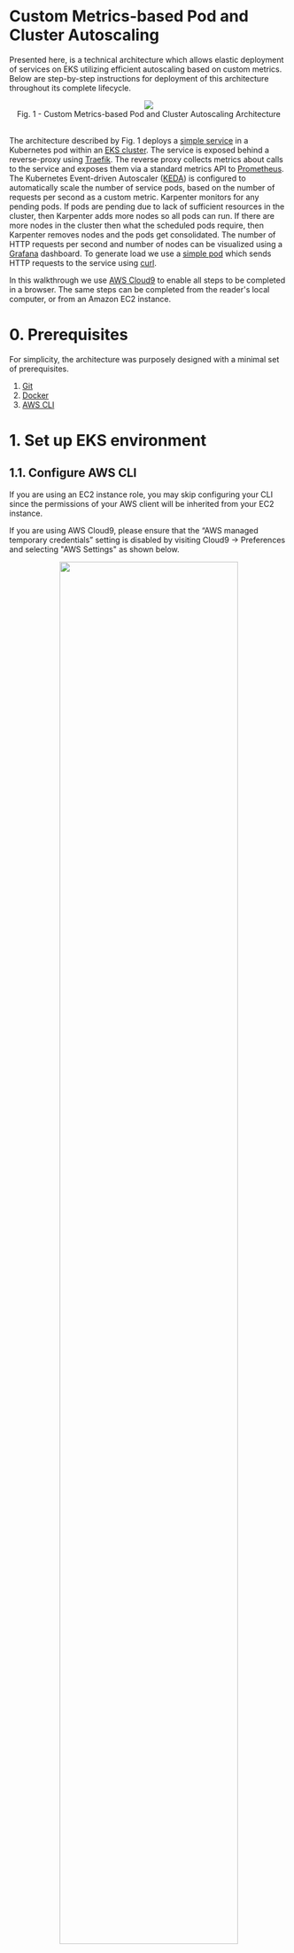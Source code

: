 # Custom Metrics-based Pod and Cluster Autoscaling

Presented here, is a technical architecture which allows elastic deployment of services on EKS utilizing efficient autoscaling based on custom metrics. Below are step-by-step instructions for deployment of this architecture throughout its complete lifecycle.

<center>
<img src="images/architecture.png" size="80%" align=center /><br/>
Fig. 1 - Custom Metrics-based Pod and Cluster Autoscaling Architecture
</center> 
<br/>

The architecture described by Fig. 1 deploys a [simple service](../hpa-example/Dockerfile) in a Kubernetes pod within an [EKS cluster](../../../../../wd/conf/eksctl/yaml/eks-karpenter.yaml). The service is exposed behind a reverse-proxy using [Traefik](https://github.com/traefik/traefik). The reverse proxy collects metrics about calls to the service and exposes them via a standard metrics API to [Prometheus](https://github.com/prometheus/prometheus). The Kubernetes Event-driven Autoscaler ([KEDA](https://github.com/kedacore/keda)) is configured to automatically scale the number of service pods, based on the number of requests per second as a custom metric. Karpenter monitors for any pending pods. If pods are pending due to lack of sufficient resources in the cluster, then Karpenter adds more nodes so all pods can run. If there are more nodes in the cluster then what the scheduled pods require, then Karpenter removes nodes and the pods get consolidated. The number of HTTP requests per second and number of nodes can be visualized using a [Grafana](https://github.com/grafana/grafana) dashboard. To generate load we use a [simple pod](../hpa-example/load-generator.yaml) which sends HTTP requests to the service using [curl](https://github.com/curl/curl).

In this walkthrough we use [AWS Cloud9](https://aws.amazon.com/pm/cloud9/) to enable all steps to be completed in a browser. The same steps can be completed from the reader's local computer, or from an Amazon EC2 instance.

# 0. Prerequisites
For simplicity, the architecture was purposely designed with a minimal set of prerequisites.
1. [Git](https://git-scm.com/downloads)
2. [Docker](https://docs.docker.com/get-docker)
3. [AWS CLI](https://docs.aws.amazon.com/cli/latest/userguide/getting-started-install.html)

# 1. Set up EKS environment
## 1.1. Configure AWS CLI
If you are using an EC2 instance role, you may skip configuring your CLI since the permissions of your AWS client will be inherited from your EC2 instance. 

If you are using AWS Cloud9, please ensure that the “AWS managed temporary credentials” setting is disabled by visiting Cloud9 -> Preferences and selecting "AWS Settings" as shown below.

<center>
<img src="images/cloud9-credentials.png" width="80%" align="center"><br/>
Fig. 2 - AWS Settings in Cloud9
</center>
<br/>

To set your Access Key ID and Secret Access Key, please run the command below:

```bash
aws configure
```
<details>
    <summary>Example:</summary>
    
    ~ $ aws configure
    AWS Access Key ID [****************ABC1]:
    AWS Secret Access Key [****************adb6]:
    Default region name [us-west-2]:
    Default output format [json]:

</details>

<br/>
Paste your AWS Access Key ID and Secret Access Key when prompted, then specify your desired AWS region and enter `json` as default output format.

## 1.2. Clone the [aws-do-eks](https://github.com/aws-samples/aws-do-eks) project
Clone the project repository as shown below:

```bash
git clone https://github.com/aws-samples/aws-do-eks
```

## 1.3. Build the `aws-do-eks` container

```bash
cd aws-do-eks
./build.sh
```

<details>
    <summary>Output:</summary>

    ~/environment/aws-do-eks (main) $ ./build.sh 
    Sending build context to Docker daemon  30.56MB
    Step 1/11 : FROM ubuntu:20.04
    ---> 14be0685b768
    Step 2/11 : ARG http_proxy
    ---> Using cache
    ---> 194993474db1
    Step 3/11 : ARG https_proxy
    ---> Using cache
    ---> 8a240cfc049b
    Step 4/11 : ARG no_proxy
    ---> Using cache
    ---> 6fa3a2bf3285
    Step 5/11 : ENV DEBIAN_FRONTEND=noninteractive
    ---> Using cache
    ---> 8b3067251c60
    Step 6/11 : ENV AWS_PAGER=""
    ---> Using cache
    ---> b84db3dcafb3
    Step 7/11 : ADD Container-Root /
    ---> Using cache
    ---> 6290745dc8c4
    Step 8/11 : ADD wd/conf/ /eks/conf/
    ---> Using cache
    ---> b5cdc32106ac
    Step 9/11 : RUN export http_proxy=$http_proxy; export https_proxy=$https_proxy; export no_proxy=$no_proxy; /setup.sh; rm -f /setup.sh
    ---> Running in 570984ad799b
    Get:1 http://archive.ubuntu.com/ubuntu focal InRelease [265 kB]
    Get:2 http://security.ubuntu.com/ubuntu focal-security InRelease [114 kB]
    Get:3 http://security.ubuntu.com/ubuntu focal-security/main amd64 Packages [2906 kB]
    ...
    Step 10/11 : WORKDIR /eks
    ---> Running in f9a6638b2b75
    Removing intermediate container f9a6638b2b75
    ---> 713b8e56435e
    Step 11/11 : CMD /startup.sh
    ---> Running in 646ba315cae5
    Removing intermediate container 646ba315cae5
    ---> 563aea707b85
    Successfully built 563aea707b85
    Successfully tagged xxxxxxxxxxxx.dkr.ecr.us-west-2.amazonaws.com/aws-do-eks:v20230524

</details>
<br/>

## 1.4. Run `aws-do-eks` container

```bash
./run.sh
```

<details>
    <summary>Output:</summary>

    $ ./run.sh 
    babbe0a55e9246b11c7e06b89f67e34168f88bc5a84e9ccd42d4b5b260389919
    $

</details>
<br/>

Note: Any existing cluster context from your local host located in `${HOME}/kube/config` will be mounted inside the container when it runs.

## 1.5. Open a shell into the container

```bash
./exec.sh
```

<details>
    <summary>Output:</summary>

    root@babbe0a55e92:/eks#

</details>
<br/>

## 1.6. Configure environment

You may skip this step if you already have an EKS cluster.

```bash
./env-config.sh
```

Change line:

`export CONF=conf/eksctl/yaml/eks.yaml`

to

`export CONF=conf/eksctl/yaml/eks-karpenter.yaml`

then save and exit the configuration by pressing `Esc`, and typing `:wq`.

The cluster manifest we configured is shown below:

```yaml
# Reference: https://eksctl.io/usage/eksctl-karpenter/

apiVersion: eksctl.io/v1alpha5
kind: ClusterConfig

metadata:
  name: do-eks-yaml-karpenter
  version: "1.28"
  region: us-west-2
  tags:
    karpenter.sh/discovery: do-eks-yaml-karpenter

iam:
  withOIDC: true

addons:
  - name: aws-ebs-csi-driver
    version: v1.26.0-eksbuild.1
    wellKnownPolicies:
      ebsCSIController: true

managedNodeGroups:
  - name: c5-xl-do-eks-karpenter-ng
    instanceType: c5.xlarge
    instancePrefix: c5-xl
    privateNetworking: true
    minSize: 0
    desiredCapacity: 2
    maxSize: 10
    volumeSize: 300
    iam:
      withAddonPolicies:
        cloudWatch: true
        ebs: true
```

The manifest defines an EKS cluster version `1.28`. It has a managed node group of c5.xlarge instance type nodes which is used to run system pods like coredns and karpenter. We will deploy Karpenter after the cluster has been created.

## 1.7. Create EKS cluster

You may skip this step if you are using a pre-existing EKS cluster.

```bash
./eks-create.sh
```

This script will execute `eksctl create cluster -f ./conf/eksctl/yaml/eks-karpenter.yaml`

Note: The process of creating an EKS cluster takes around 20 minutes.

<details>
    <summary>Output:</summary>

    2023-07-25 15:09:08 [ℹ]  eksctl version 0.150.0
    2023-07-25 15:09:08 [ℹ]  using region us-west-2
    2023-07-25 15:09:08 [ℹ]  setting availability zones to [us-west-2a us-west-2d us-west-2c]
    2023-07-25 15:09:08 [ℹ]  subnets for us-west-2a - public:192.168.0.0/19 private:192.168.96.0/19
    2023-07-25 15:09:08 [ℹ]  subnets for us-west-2d - public:192.168.32.0/19 private:192.168.128.0/19
    2023-07-25 15:09:08 [ℹ]  subnets for us-west-2c - public:192.168.64.0/19 private:192.168.160.0/19
    2023-07-25 15:09:08 [ℹ]  nodegroup "c5-xl-do-eks-karpenter-ng" will use "" [AmazonLinux2/1.28]
    2023-07-25 15:09:08 [ℹ]  using Kubernetes version 1.28
    2023-07-25 15:09:08 [ℹ]  creating EKS cluster "do-eks-yaml-karpenter" in "us-west-2" region with managed nodes
    ...

    2023-07-25 15:20:56 [ℹ]  kubectl command should work with "/root/.kube/config", try 'kubectl get nodes'
    2023-07-25 15:21:36 [✔]  EKS cluster "do-eks-yaml-karpenter" in "us-west-2" region is ready

    Done creating cluster using /eks/conf/eksctl/yaml/eks-karpenter.yaml

</details>
<br/>

## 1.8. Deploy Karpenter

You may edit /eks/deployment/karpenter/karpenter.conf to set deployment options for Karpenter, if you would like them to be different than the pre-set ones. Then execute the `deploy.sh` script as shown below. The script automates the instructions, provided in the Karpenter documentation [here](https://karpenter.sh/docs/getting-started/getting-started-with-karpenter/#4-install-karpenter).

```bash
pushd /eks/deployment/karpenter
./deploy.sh
popd
```

<details>
    <summary>Output:</summary>

    # ./deploy.sh  

    Configuration: 

    KARPENTER_NAMESPACE=karpenter
    KARPENTER_VERSION=v0.32.4
    K8S_VERSION=1.28
    CLUSTER_NAME=do-eks-yaml-karpenter
    AWS_DEFAULT_REGION=us-west-2
    AWS_ACCOUNT_ID=159553542841
    TEMPOUT=/tmp/tmp.9buJBCovu5


    Creating Karpenter NodeRole, ControllerPolicy, InterruptionQueue, InterruptionQueuePolicy, and Rules using CloudFormation ...

    Waiting for changeset to be created..
    Waiting for stack create/update to complete
    Successfully created/updated stack - Karpenter-do-eks-yaml-karpenter

    Creating IAM Identity Mapping so Karpenter instances can connect to the cluster ...
    2024-01-05 17:19:48 [ℹ]  checking arn arn:aws:iam::159553542841:role/KarpenterNodeRole-do-eks-yaml-karpenter against entries in the auth ConfigMap
    2024-01-05 17:19:48 [ℹ]  adding identity "arn:aws:iam::159553542841:role/KarpenterNodeRole-do-eks-yaml-karpenter" to auth ConfigMap

    Creating KarpenterController IAM Role ...
    2024-01-05 17:19:49 [ℹ]  1 existing iamserviceaccount(s) (kube-system/aws-node) will be excluded
    2024-01-05 17:19:49 [ℹ]  1 iamserviceaccount (karpenter/karpenter) was included (based on the include/exclude rules)
    2024-01-05 17:19:49 [!]  serviceaccounts in Kubernetes will not be created or modified, since the option --role-only is used
    2024-01-05 17:19:49 [ℹ]  1 task: { create IAM role for serviceaccount "karpenter/karpenter" }
    2024-01-05 17:19:49 [ℹ]  building iamserviceaccount stack "eksctl-do-eks-yaml-karpenter-addon-iamserviceaccount-karpenter-karpenter"
    2024-01-05 17:19:49 [ℹ]  deploying stack "eksctl-do-eks-yaml-karpenter-addon-iamserviceaccount-karpenter-karpenter"
    2024-01-05 17:19:49 [ℹ]  waiting for CloudFormation stack "eksctl-do-eks-yaml-karpenter-addon-iamserviceaccount-karpenter-karpenter"
    2024-01-05 17:20:19 [ℹ]  waiting for CloudFormation stack "eksctl-do-eks-yaml-karpenter-addon-iamserviceaccount-karpenter-karpenter"

    CLUSTER_ENDPOINT=https://13978949D1AA818CB963F2FFF0DD1CFA.gr7.us-west-2.eks.amazonaws.com
    KARPENTER_IAM_ROLE_ARN=arn:aws:iam::159553542841:role/do-eks-yaml-karpenter-karpenter


    Enabling spot ...

    It is ok to see an error here if the service linked role already exists

    An error occurred (InvalidInput) when calling the CreateServiceLinkedRole operation: Service role name AWSServiceRoleForEC2Spot has been taken in this account, please try a different suffix.


    It is ok to see an error here if helm is not logged in to public.ecr.aws
    Error: not logged in

    Installing Karpenter using helm ...
    Release "karpenter" does not exist. Installing it now.
    Pulled: public.ecr.aws/karpenter/karpenter:v0.32.4
    Digest: sha256:b733abfbaf897937e775adb55e7906dbd0b7abc64a6c9e37479f09b376edc7f7
    NAME: karpenter
    LAST DEPLOYED: Fri Jan  5 17:20:22 2024
    NAMESPACE: karpenter
    STATUS: deployed
    REVISION: 1
    TEST SUITE: None
    NAME                         READY   STATUS    RESTARTS   AGE
    karpenter-789c779866-rdcp4   1/1     Running   0          12s
    karpenter-789c779866-skwvz   1/1     Running   0          12s
    #

</details>
<br/>

## 1.9. Verify cluster 

```bash
kubectl get pods -A
```

You should see a number of running pods in the `kube-system` namespace as well as karpenter pods in the karpenter namespace.

<details>
    <summary>Output:</summary>

    root@cbcc176f4f98:/eks/deployment/karpenter# kubectl get pods -A
    NAMESPACE     NAME                        READY   STATUS    RESTARTS   AGE
    karpenter     karpenter-b5ff789bf-hnfb6   1/1     Running   0          5h47m
    karpenter     karpenter-b5ff789bf-pbbvc   1/1     Running   0          5h47m
    kube-system   aws-node-brq2d              1/1     Running   0          5h53m
    kube-system   aws-node-dq7wm              1/1     Running   0          5h53m
    kube-system   coredns-67f8f59c6c-9g7dr    1/1     Running   0          6h
    kube-system   coredns-67f8f59c6c-krm8c    1/1     Running   0          6h
    kube-system   kube-proxy-lntsq            1/1     Running   0          5h53m
    kube-system   kube-proxy-nvvfh            1/1     Running   0          5h53m

</details>

## 1.9. Create Karpenter NodePool and EC2NodeClass

From the `aws-do-eks` container shell run:

```bash
pushd /eks/deployment/karpenter
./provisioner-deploy-v1beta1.sh
popd
```

<details>
    <summary>Output:</summary>

    # pushd /eks/deployment/karpenter
    /eks/deployment/karpenter /eks
    # ./provisioner-deploy-v1beta1.sh
    CLUSTER_NAME=do-eks-yaml-karpenter
    nodepool.karpenter.sh/default created
    ec2nodeclass.karpenter.k8s.aws/default created
    # popd
    /eks

</details>
<br/>

Let’s look into how the Karpenter configuration was created. The script generated the following two manifests:

```yaml
apiVersion: karpenter.sh/v1beta1
kind: NodePool
metadata:
  name: default
spec:
  template:
    metadata:
      labels:
        cluster-name: $CLUSTER_NAME
      annotations:
        purpose: "karpenter-example"
    spec:
      nodeClassRef:
        apiVersion: karpenter.k8s.aws/v1beta1
        kind: EC2NodeClass
        name: default
      requirements:
        - key: "karpenter.sh/capacity-type"
          operator: In
          values: ["spot", "on-demand"]
        - key: "karpenter.k8s.aws/instance-category"
          operator: In
          values: ["c", "m", "r", "g", "p"]
        - key: "karpenter.k8s.aws/instance-generation"
          operator: Gt
          values: ["2"]
  disruption:
    consolidationPolicy: WhenUnderutilized
    #consolidationPolicy: WhenEmpty
    #consolidateAfter: 30s
    expireAfter: 720h
---
apiVersion: karpenter.k8s.aws/v1beta1
kind: EC2NodeClass
metadata:
  name: default
spec:
  amiFamily: AL2
  subnetSelectorTerms:
    - tags:
        karpenter.sh/discovery: "${CLUSTER_NAME}"
  securityGroupSelectorTerms:
    - tags:
        karpenter.sh/discovery: "${CLUSTER_NAME}"
  role: "KarpenterNodeRole-${CLUSTER_NAME}"
  tags:
    app: autoscaling-test
  blockDeviceMappings:
    - deviceName: /dev/xvda
      ebs:
        volumeSize: 80Gi
        volumeType: gp3
        iops: 10000
        deleteOnTermination: true
        throughput: 125
  detailedMonitoring: true
``` 

Among other settings, the EC2NodeClass is used to specify that provisioned nodes should have an 80Gi volume attached. This is necessary, because if the volume is too small, it may run out of space when running pods from larger container images.
The NodePool manifest, instructs Karpenter to use spot or on-demand instances within the specified instance families when adding new nodes to the cluster.

## 1.10. Deploy EBS CSI Controller

If you created the cluster using the provided manifest, the EBS CSI Controller is already deployed and you may skip this step. You can check if EBS CSI is deployed to your cluster by running `kubectl get pods -A | grep ebs-csi`.

This Container Storage Interface (CSI) controller is needed to enable use of EBS volumes from the Kubernetes cluster. EBS volumes are needed by some of the tools we’ll use later. If you are using a pre-existing EKS cluster where the EBS CSI Controller is not deployed, you can follow the instructions below to deploy the open-source self-managed version of the CSI controller. Amazon EKS also offers this deployment as a manged add-on described [here](https://docs.aws.amazon.com/eks/latest/userguide/managing-ebs-csi.html).

```bash
pushd /eks/deployment/csi/ebs
./deploy.sh
popd
```

<details>
    <summary>Output:</summary>

    /eks# pushd /eks/deployment/csi/ebs
    /eks/deployment/csi/ebs /eks
    /eks/deployment/csi/ebs# ./deploy.sh 
    serviceaccount/ebs-csi-controller-sa created
    serviceaccount/ebs-csi-node-sa created
    clusterrole.rbac.authorization.k8s.io/ebs-csi-node-role created
    clusterrole.rbac.authorization.k8s.io/ebs-external-attacher-role created
    clusterrole.rbac.authorization.k8s.io/ebs-external-provisioner-role created
    clusterrole.rbac.authorization.k8s.io/ebs-external-resizer-role created
    clusterrole.rbac.authorization.k8s.io/ebs-external-snapshotter-role created
    clusterrolebinding.rbac.authorization.k8s.io/ebs-csi-attacher-binding created
    clusterrolebinding.rbac.authorization.k8s.io/ebs-csi-node-getter-binding created
    clusterrolebinding.rbac.authorization.k8s.io/ebs-csi-provisioner-binding created
    clusterrolebinding.rbac.authorization.k8s.io/ebs-csi-resizer-binding created
    clusterrolebinding.rbac.authorization.k8s.io/ebs-csi-snapshotter-binding created
    deployment.apps/ebs-csi-controller created
    poddisruptionbudget.policy/ebs-csi-controller created
    daemonset.apps/ebs-csi-node created
    csidriver.storage.k8s.io/ebs.csi.aws.com created
    /eks/deployment/csi/ebs# popd
    /eks

</details>

# 2. Deploy tools to cluster

## 2.1. Traefik - reverse proxy

From the `aws-do-eks` container shell run:

```bash
pushd /eks/deployment/traefik
./deploy.sh
popd
```

<details>
    <summary>Output:</summary>

    /eks# pushd /eks/deployment/traefik
    /eks/deployment/traefik /eks
    /eks/deployment/traefik# ./deploy.sh 
    namespace/traefik created
    "traefik" has been added to your repositories
    Hang tight while we grab the latest from your chart repositories...
    ...Successfully got an update from the "traefik" chart repository
    Update Complete. ⎈Happy Helming!⎈
    NAME: traefik
    LAST DEPLOYED: Wed Aug  2 15:20:35 2023
    NAMESPACE: traefik
    STATUS: deployed
    REVISION: 1
    TEST SUITE: None
    NOTES:
    Traefik Proxy v2.10.6 has been deployed successfully on traefik namespace !
    /eks/deployment/traefik# popd
    /eks

</details>
<br/>

## 2.2. KEDA

From the `aws-do-eks` container shell run:

```bash
pushd /eks/deployment/horizontal-pod-autoscaler/keda
./deploy.sh
popd
```
	
<details>
    <summary>Output:</summary>

    /eks# pushd /eks/deployment/horizontal-pod-autoscaler/keda
    /eks/deployment/horizontal-pod-autoscaler/keda /eks
    /eks/deployment/horizontal-pod-autoscaler/keda# ./deploy.sh
    "kedacore" has been added to your repositories
    Hang tight while we grab the latest from your chart repositories...
    ...Successfully got an update from the "kedacore" chart repository
    ...Successfully got an update from the "traefik" chart repository
    Update Complete. ⎈Happy Helming!⎈
    namespace/keda created
    NAME: keda
    LAST DEPLOYED: Wed Aug  2 15:24:08 2023
    NAMESPACE: keda
    STATUS: deployed
    REVISION: 1
    TEST SUITE: None
    .Kubernetes Event-driven Autoscaling (KEDA) - Application autoscaling made simple.

    Get started by deploying Scaled Objects to your cluster:
        - Information about Scaled Objects : https://keda.sh/docs/latest/concepts/
        - Samples: https://github.com/kedacore/samples

    Get information about the deployed ScaledObjects:
    kubectl get scaledobject [--namespace <namespace>]

    Get details about a deployed ScaledObject:
    kubectl describe scaledobject <scaled-object-name> [--namespace <namespace>]

    Get information about the deployed ScaledObjects:
    kubectl get triggerauthentication [--namespace <namespace>]

    Get details about a deployed ScaledObject:
    kubectl describe triggerauthentication <trigger-authentication-name> [--namespace <namespace>]

    Get an overview of the Horizontal Pod Autoscalers (HPA) that KEDA is using behind the scenes:
    kubectl get hpa [--all-namespaces] [--namespace <namespace>]

    Learn more about KEDA:
    - Documentation: https://keda.sh/
    - Support: https://keda.sh/support/
    - File an issue: https://github.com/kedacore/keda/issues/new/choose
    /eks/deployment/horizontal-pod-autoscaler/keda# popd
    /eks

</details>
<br/>

## 2.3. Prometheus & Grafana

### 2.3.1. Deploy

From the `aws-do-eks` container run:

```bash
pushd /eks/deployment/prometheus-grafana
./deploy.sh
popd
```

<details>
    <summary>Output:</summary>


    /eks# pushd /eks/deployment/prometheus-grafana
    /eks/deployment/prometheus-grafana /eks
    /eks/deployment/prometheus-grafana# ./deploy.sh
    "prometheus-community" has been added to your repositories
    "grafana" has been added to your repositories
    namespace/prometheus created
    NAME: prometheus
    LAST DEPLOYED: Wed Aug  2 15:29:29 2023
    NAMESPACE: prometheus
    STATUS: deployed
    REVISION: 1
    TEST SUITE: None
    NOTES:
    The Prometheus server can be accessed via port 80 on the following DNS name from within your cluster:
    prometheus-server.prometheus.svc.cluster.local
    ...
    namespace/grafana created
    NAME: grafana
    LAST DEPLOYED: Wed Aug  2 15:29:33 2023
    NAMESPACE: grafana
    STATUS: deployed
    REVISION: 1
    NOTES:
    1. Get your 'admin' user password by running:
    kubectl get secret --namespace grafana grafana -o jsonpath="{.data.admin-password}" | base64 --decode ; echo
    2. The Grafana server can be accessed via port 80 on the following DNS name from within your cluster:
    grafana.grafana.svc.cluster.local
    ...
    /eks/deployment/prometheus-grafana# popd
    /eks

</details>
<br/>

### 2.3.2. Expose Grafana UI
There are a few possible ways to expose a web application running on Kubernetes and you may choose your own preferred method. For simplicity we will use kubectl port-forwarding.

To expose the Grafana UI in a new `aws-do-eks` shell run: 

```bash
pushd /eks/deployment/prometheus-grafana
./expose-grafana.sh
popd
```

<details>
    <summary>Output:<\summary>

    root@ef15cb4b4d4a:/eks# pushd /eks/deployment/prometheus-grafana
    /eks/deployment/prometheus-grafana /eks
    root@ef15cb4b4d4a:/eks/deployment/prometheus-grafana# ./expose-grafana.sh 

    If you are in a Cloud9 environment, the Grafana dashboard is available via the following URL:
    REGION=ef15cb4b4d4a
    https://.vfs.cloud9.ef15cb4b4d4a.amazonaws.com/login

    If you are port-forwarding from a local machine, the Grafana dashboard is available via the following URL:
    http://localhost:8080
    root@ef15cb4b4d4a:/eks/deployment/prometheus-grafana# Forwarding from 0.0.0.0:8080 -> 3000
    Handling connection for 8080

    root@ef15cb4b4d4a:/eks/deployment/prometheus-grafana# popd
    /eks
    root@ef15cb4b4d4a:/eks#

</details>
<br/>

You can check if the port forwarding process is running by executing: `ps -aef | grep port-forward`. While this process is running, you may access the Grafana UI at:

[http://localhost:8080](http://localhost:8080)

### 2.3.3. Login to the Grafana UI
Inside the `aws-do-eks` container in directory /eks/deployment/prometheus-grafana, use the `./auth.sh` script to retrieve the password for logging in to the Grafana UI.

```bash
pushd /eks/deployment/prometheus-grafana
./auth.sh
popd
```

<details>
    <summary>Output:</summary>


    /eks/deployment/prometheus-grafana /eks
    root@0b227152a5dc:/eks/deployment/prometheus-grafana# ./auth.sh
    actual_password_here
    root@0b227152a5dc:/eks/deployment/prometheus-grafana# popd
    /eks

</details>
<br/>

Navigate to [http://localhost:8080](http://localhost:8080) in your browser. The Grafana login page should load. Enter user name `admin` and the password provided by `./auth.sh` to authenticate.

<center>
<img src="images/grafana-login.png" width="40%" align="center"><br/>
Fig. 3 - Grafana UI Login
</center>
<br/>

Upon successful login, you will see the Grafana home page.

<center>
<img src="images/grafana-home.png" width="80%" align="center"><br/>
Fig. 4 - Grafana Home Page
</center>
<br/>

### 2.3.4. Import Cluster Autoscaling Dashboard

To import the autoscaling dashboard, please navigate to Home->Dashboards, then pull-down the “New” button and select “Import”.

<center>
<img src="images/grafana-dashboards.png" width="80%" align="center"><br/>
Fig. 5 - Import Dashboard Navigation
</center>
<br/>

Download the [autoscaling grafna dashboard](../hpa-example/grafana-dashboard.json) locally, then import it by uploading the local file as shown in Fig. 6.

<center>
<img src="images/grafana-import.png" width="80%" align="center"><br/>
Fig. 6 - Import Grafana Dashboard
</center>
<br/>

Click the "Import" button and you will see the initial Cluster Autoscaling Dashboard (Fig. 7)
<center>
<img src="images/grafana-dashboard-autoscaling.png" width="80%" align="center"><br/>
Fig. 7 - Cluster Autoscaling Dashboard
</center>
<br/>

# 3. Run scale experiment

To set up the scale experiment will deploy a simple PHP service hosted in Apache HTTP server behind a Traefik reverse-proxy. We will use KEDA to monitor and autoscale the number of pods for this service based on the rate of requests it receives. We will deploy a number of pods which send requests to the service. We will increase the load by increasing the number of load-generating pods. As we scale the load up we will observe the number of service pods increase. When there are not enough nodes to run the service pods, Karpenter will automatically add more nodes to the cluster.
To complete this experiment, follow the steps below:

## 3.1. Build service container and push it to your private container registry

```bash
pushd /eks/deployment/horizontal-pod-autoscaler/hpa-example
./build.sh
./push.sh
popd
```

<details>
    <summary>Output:</summary>

    /eks# pushd /eks/deployment/horizontal-pod-autoscaler/hpa-example
    /eks/deployment/horizontal-pod-autoscaler/hpa-example /eks
    /eks/deployment/horizontal-pod-autoscaler# ./build.sh
    => [1/4] FROM
    ... 
    => [2/4] COPY index.php /var/www/html/index.php                                                                                                                                                           2.0s
    => [3/4] RUN mkdir -p /var/www/html/php-apache; ln -s /var/www/html/index.php /var/www/html/php-apache/index.php; mkdir -p /var/www/html/hpa-example; ln -s /var/www/html/index.php /var/www/html/hpa-ex  0.6s
    => [4/4] RUN chmod a+rx index.php                                                                                                                                                                         0.6s
    => exporting to image                                                                                                                                                                                     0.1s
    => => exporting layers                                                                                                                                                                                    0.0s
    => => writing image sha256:0b7d1241c011116a9c14833f201ebb80de91206fce14824559ed4eb906f7be17                                                                                                               0.0s
    ...
    /eks/deployment/horizontal-pod-autoscaler/hpa-example# ./push.sh 
    ...
    Login Succeeded
    ...
    224465a7fa05: Pushed 
    8f3dcbaaf41f: Pushed 
    ...
    latest: digest: sha256:f0b538696bae610ba92f60926b4fc419537e4ccb512ce0608578ee85fa487740 size: 3656
    /eks/deployment/horizontal-pod-autoscaler/hpa-example# popd
    /eks

</details>
<br/>

## 3.2. Deploy service

```bash
pushd /eks/deployment/horizontal-pod-autoscaler/hpa-example/
./run.sh
```

<details>
    <summary>Output:</summary>

    /eks#pushd /eks/deployment/horizontal-pod-autoscaler/hpa-example/
    /eks/deployment/horizontal-pod-autoscaler/hpa-example /eks
    /eks/deployment/horizontal-pod-autoscaler/hpa-example# ./run.sh 

    Generating manifest from template php-apache.yaml-template ...

    Applying base manifests ...
    namespace/hpa-example created
    deployment.apps/php-apache created
    service/php-apache created

</details>
<br/>

## 3.3. Check status

```bash
./status.sh
```

<details>
    <summary>Output:</summary>

    /eks/deployment/horizontal-pod-autoscaler/hpa-example# ./status.sh 

    Showing hpa-example status ...
    NAME                             READY   STATUS    RESTARTS   AGE
    pod/php-apache-fc7ff7cdb-jnbrr   1/1     Running   0          8m47s

    NAME                 TYPE        CLUSTER-IP     EXTERNAL-IP   PORT(S)   AGE
    service/php-apache   ClusterIP   10.100.60.16   <none>        80/TCP    8m47s

    NAME                         READY   UP-TO-DATE   AVAILABLE   AGE
    deployment.apps/php-apache   1/1     1            1           8m47s

    NAME                                   DESIRED   CURRENT   READY   AGE
    replicaset.apps/php-apache-fc7ff7cdb   1         1         1       8m47s

</details>
<br/>

## 3.4. Create Ingress

```bash
kubectl apply -f ./ingress.yaml
```

<details>
    <summary>Output:</summary>

    /eks/deployment/horizontal-pod-autoscaler/hpa-example# kubectl apply -f ./ingress.yaml
    ingress.networking.k8s.io/php-apache-ingress created

</details>
<br/>

<!--
## 3.4. Alternatively Create Traefik Ingress Route
Note: If using a Traefik Ingress Route instead of Kubernetes Ingress, the name of the service
in the rate panel of the dashboard will need to be selected to reflect the Traefik-specific route name.

```bash
kubectl apply -f ./ingressroute.yaml
```

<details>
    <summary>Output:</summary>

    /eks/deployment/horizontal-pod-autoscaler/hpa-example# kubectl apply -f ./ingressroute.yaml 
    ingressroute.traefik.containo.us/ingressroute-apache created

</details>
-->

## 3.5. Deploy KEDA Scaled Object

We are going to apply the following KEDA Scaled Object manifest to the cluster:

```yaml
apiVersion: keda.sh/v1alpha1
kind: ScaledObject
metadata:
  name: keda-prometheus-hpa
  namespace: hpa-example
spec:
  scaleTargetRef:
    name: php-apache
  minReplicaCount:  1 
  cooldownPeriod:   30
  triggers:
  - type: prometheus
    metadata:
      serverAddress: http://prometheus-server.prometheus.svc.cluster.local:80
      metricName: http_requests_total
      threshold: '1'
      query: rate(traefik_service_requests_total{service="hpa-example-php-apache-80@kubernetes",code="200"}[2m])
```

This manifest defines a scaled object named `keda-prometheus-hpa` which scales the `php-apache` deployment based on the rate of the custom metric `http_requests_total` available in Prometheus. When the metric exceeds 1 request per second per pod, KEDA adds more pods. Pods are removed when the number of requests per second per pod are below the threshold for longer than 30 seconds.

```bash
kubectl apply -f ./keda-scaled-object.yaml
```

<details>
    <summary>Output:</summary>

    /eks/deployment/horizontal-pod-autoscaler/hpa-example# kubectl apply -f ./keda-scaled-object.yaml
    scaledobject.keda.sh/keda-prometheus-hpa created

</details>

At this point your cluster auto-scaling dashboard should look similar to the one in Fig. 8 below:

<center>
<img src="images/grafana-dashboard-no-load.png" width="80%" align="center"><br/> 
Fig. 8 - Cluster Auto-scaling Dashboard with no load
</center>
<br/>

We have one system node, one service pod and 0 requests per second.<br/>
Note: If you are running the experiment for the first time, the requests-per-second panel may display “no data available”. This is expected. You may proceed to the next step to allow a few minutes for data to be collected. If the panel is still blank, plese click on the data label at the bottom of the panel to ensure the series is displayed. If there is still no data, please edit the panel and review the prometheus query in code or builder mode to ensure that it returns rate data.

## 3.6. Deploy load generator

```bash
kubectl apply -f ./load-generator.yaml
```

<details>
    <summary>Output:</summary>

    /eks/deployment/horizontal-pod-autoscaler/hpa-example# kubectl apply -f ./load-generator.yaml
    deployment.apps/load-generator created

</details>
<br/>

This starts a single load-generating pod which sends a request to the service repeatedly at a millisecond interval.

The dashboard shows a raise in the request rate per second and KEDA spins up more instances of our service pods to be able to serve the increased number of request.

<center>
<img src="images/grafana-dashboard-rising-load.png" width="80%" align="center"><br/>
Fig. 9 - Horizontal Pod Autoscaling via KEDA
</center>
<br/>
Note that all pods fit on the current system pod nodes, so no new nodes were added to the cluster.

## 3.7. Scale out

```bash
./scale.sh load-generator 40
```

You will see more service pods and nodes elasticaly added to the cluster.

<details>
    <summary>Output:</summary>

    /eks/deployment/horizontal-pod-autoscaler/hpa-example# ./scale.sh load-generator 40

    Scaling deployment load-generator to 40 replicas ...
    deployment.apps/load-generator scaled

</details>
<br/>

Since the number of load generator pods increases, the requests per second sent to the service is increased. KEDA creates more pods to allow the increased load to be handled. Some of the service pods enter the “Pending” state because the existing nodes cannot accommodate them. As soon as Karpenter detects “Pending” pods, it adds more nodes to the cluster. Thus, we have horizontally scaled both our pods and nodes.

<center>
<img src="images/grafana-dashboard-scale-out.png" width="80%" align="center"><br/>
Fig. 10 - Node autoscaling via Karpenter
</center>
<br/>

Autoscaling continues until all scaled pods become Running and the requests from all load generators are handled by the service pods:

<center>
<img src="images/grafana-dashboard-scaled.png" width="80%" align="center"><br/>
Fig. 11 - Autoscaling in horizontal and vertical direction
</center>
<br/>

To zoom out, use the time-range selector.

## 3.8. Scale in

```bash
./scale.sh load-generator 1
```

<details>
    <summary>Output:</summary>


    eks/deployment/horizontal-pod-autoscaler/hpa-example# ./scale.sh load-generator 1

    Scaling deployment load-generator to 1 replicas ...
    deployment.apps/load-generator scaled

</details>
<br/>

The cluster will automatically scale in since requests are being sent only by the original pod.

The Grafana dashboard shows the reduction in request per second, service pods and cluster nodes.

<center>
<img src="images/grafana-dashboard-scale-in.png" width="80%" align="center"><br/> 
Fig. 12 - Scaling in
</center>
<br/>

Note that the number of remaining nodes in the cluster does not necessarily match the number of nodes in the beginning of the experiment. The number of nodes in the cluster is controlled by Karpenter. The Karpenter provisioner may be configured to relocate pods in order to minimize the number of running nodes.

# 4. Scaling out GPU workloads

The same approach as described in section 3 can be applied when scaling out GPU workloads. Let's again use the same "requests per second" metric, but this time specify that our workload pods require one NVIDIA GPU each. 

## 4.1. Update deployment
We'll add `nvidia.com/gpu: 1` to the resource limits and requests of our example deployment manifest `php-apache.yaml-template` located in `/eks/deployment/horizontal-pod-autoscaler/hpa-example` within the `aws-do-eks` container:

```yaml
---
apiVersion: apps/v1
kind: Deployment
metadata:
  name: php-apache
  namespace: hpa-example
spec:
  selector:
    matchLabels:
      run: php-apache
  replicas: 1
  template:
    metadata:
      labels:
        run: php-apache
    spec:
      containers:
      - name: php-apache
        image: ${REGISTRY}${IMAGE}${TAG}
        ports:
        - containerPort: 80
        resources:
          limits:
            cpu: 500m
            nvidia.com/gpu: 1
          requests:
            cpu: 200m
            nvidia.com/gpu: 1
---
apiVersion: v1
kind: Service
metadata:
  name: php-apache
  namespace: hpa-example
  labels:
    run: php-apache
spec:
  ports:
  - name: web
    port: 80
  selector:
    run: php-apache
```

Then execute `./run.sh` to update the deployment.

```bash
./run.sh
```
<details>
    <summary>Output:</summary>

    Generating manifest from template php-apache.yaml-template ...

    Applying base manifests ...
    namespace/hpa-example unchanged
    deployment.apps/php-apache configured
    service/php-apache unchanged

</details>
</br>

## 4.2. Deploy NVIDIA device plugin
The NVIDIA device plugin is needed to enable the cluster to recognize nodes that have available GPU resources and schedule pods that require GPUs on those nodes.

To deploy the NVIDIA device plugin execute, from the `aws-do-eks` shell execute:

```bash
pushd /eks/deployment/nvidia-device-plugin
./deploy.sh
popd
```

<details>
    <summary>Output:</summary>
    daemonset.apps/nvidia-device-plugin-daemonset created
</details>
<br/>

Use the following command to check the status of the device plugin:

```bash
kubectl -n kube-system get daemonset
```

<details>
    <summary>Output:</summary>

    NAMESPACE     NAME                                  DESIRED   CURRENT   READY   UP-TO-DATE   AVAILABLE   NODE SELECTOR              AGE
    kube-system   aws-node                              8         8         8       8            8           <none>                     4d21h
    kube-system   ebs-csi-node                          8         8         8       8            8           kubernetes.io/os=linux     4d21h
    kube-system   kube-proxy                            8         8         8       8            8           <none>                     4d21h
    kube-system   nvidia-device-plugin-daemonset        8         8         8       8            8           <none>                     8s
    prometheus    prometheus-prometheus-node-exporter   8         8         8       8            8           kubernetes.io/os=linux     92m

</details>
<br/>

Upon successful deployment you would see that the number of "Ready" pods from daemonset `nvidia-device-plugin-daemonset` is equal to the number of "Desired" pods.

## 4.3. Scale

To scale out the cluster, simply increase the number of replicas of the load generator pod.

```bash
./scale.sh load-generator 40
```

The number of requests to our example service increases. KEDA scales the service deployment accordingly, adding more pods. The pods require one GPU each. Since there aren't enough GPUs in the cluster to run the new pods, these pods remain in "Pending" state. Karpenter notices the pending pods and adds GPU nodes to the cluster. As soon as these nodes become "Ready", the nvidia-device-plugin daemonset runs on them and the GPUs get advertised in the cluster. The Kubernetes pod scheduler matches the "Pending" pods against the new nodes with available GPUs, and these pods enter the "ContainerCreating", followed by "Running" state.

<center>
<img src="images/grafana-dashboard-gpu-scale-out.png" width="80%" align="center"><br/>
Fig. 13 - GPU nodes scaled out
</center>
<br/>

As can be seen from the legend of the top dashboard pane, Karpenter added `g3.8xlarge`, `g4dn.xlarge`, `g4dn.12xlarge`, `g4dn.metal`, and `p3.8xlarge` GPU nodes to the cluster. You may further restrict or widen the families of node types that Karpenter is allowed to use for GPU workloads by modifying the Karpenter provisioner or set of provisioners. 

To scale in the cluster, simply reduce the number of load generator pods back to 1.

```bash
./scale.sh load-generator 1
```

<center>
<img src="images/grafana-dashboard-gpu-scale-in.png" width="80%" align="center"><br/>
Fig. 14 - GPU nodes scaled in
</center>
<br/>


# 5. Clean up

If you created an EKS cluster following the steps from the previous sections, to clean up, you can delete the deployments and the EKS cluster by executing the following in the `aws-do-eks` container shell:

```bash
pushd /eks
kubectl delete deployment -A --all
./eks-delete.sh
popd
```

<details>
    <summary>Output:</summary>

    /eks# pushd /eks
    /eks /eks
    /eks# kubectl delete deployment -A --all
    deployment.apps "grafana" deleted
    deployment.apps "load-generator" deleted
    deployment.apps "php-apache" deleted
    deployment.apps "karpenter" deleted
    deployment.apps "keda-admission-webhooks" deleted
    deployment.apps "keda-operator" deleted
    deployment.apps "keda-operator-metrics-apiserver" deleted
    deployment.apps "coredns" deleted
    deployment.apps "ebs-csi-controller" deleted
    deployment.apps "prometheus-kube-state-metrics" deleted
    deployment.apps "prometheus-prometheus-pushgateway" deleted
    deployment.apps "prometheus-server" deleted
    deployment.apps "traefik" deleted

    /eks# ./eks-delete.sh
    /eks/impl/eksctl/yaml /eks

    ./eks-delete.sh


    Deleting cluster using /eks/conf/eksctl/yaml/eks-karpenter.yaml ...

    eksctl delete cluster -f /eks/conf/eksctl/yaml/eks-karpenter.yaml

    2023-08-05 04:42:36 [ℹ]  deleting EKS cluster "do-eks-yaml-karpenter"
    2023-08-05 04:42:37 [ℹ]  will drain 0 unmanaged nodegroup(s) in cluster "do-eks-yaml-karpenter"
    2023-08-05 04:42:37 [ℹ]  starting parallel draining, max in-flight of 1
    2023-08-05 04:42:37 [ℹ]  cordon node "ip-192-168-114-25.us-west-2.compute.internal"
    2023-08-05 04:42:37 [ℹ]  cordon node "ip-192-168-172-32.us-west-2.compute.internal"

    2023-08-05 04:46:54 [✔]  drained all nodes: [ip-192-168-172-32.us-west-2.compute.internal ip-192-168-114-25.us-west-2.compute.internal]
    2023-08-05 04:46:54 [ℹ]  deleted 0 Fargate profile(s)
    2023-08-05 04:46:54 [✔]  kubeconfig has been updated
    2023-08-05 04:46:54 [ℹ]  cleaning up AWS load balancers created by Kubernetes objects of Kind Service or Ingress
    2023-08-05 04:46:55 [ℹ]  
    3 sequential tasks: { delete nodegroup "c5-xl-do-eks-karpenter-ng", 
        2 sequential sub-tasks: { 
            2 parallel sub-tasks: { 
                2 sequential sub-tasks: { 
                    delete IAM role for serviceaccount "karpenter/karpenter",
                    delete serviceaccount "karpenter/karpenter",
                },
                2 sequential sub-tasks: { 
                    delete IAM role for serviceaccount "kube-system/aws-node",
                    delete serviceaccount "kube-system/aws-node",
                },
            },
            delete IAM OIDC provider,
        }, delete cluster control plane "do-eks-yaml-karpenter" [async] 
    }
    2023-08-05 04:46:55 [ℹ]  will delete stack "eksctl-do-eks-yaml-karpenter-nodegroup-c5-xl-do-eks-karpenter-ng"
    2023-08-05 04:46:55 [ℹ]  waiting for stack "eksctl-do-eks-yaml-karpenter-nodegroup-c5-xl-do-eks-karpenter-ng" to get deleted
    2023-08-05 04:46:55 [ℹ]  waiting for CloudFormation stack "eksctl-do-eks-yaml-karpenter-nodegroup-c5-xl-do-eks-karpenter-ng"

</details>
<br/>

# 6. Conclusion
We applied the same generic approach to scale both CPU and GPU workloads on Amazon EKS based on a custom metric. The auto-scaling example provided here is generic and can be utilized by any workload that has variable resource requirements, based on appropriate custom metrics. Workloads such as ML model inference, data simulation, batch processing jobs, etc. require auto-scaling because they are typically spiky in nature and it is difficult to predict their resource requirements and timing. The use of auto-scaling ensures that custer resources are allocated when needed and removed when not in use, thus maximizing utilization and minimizing cost.
